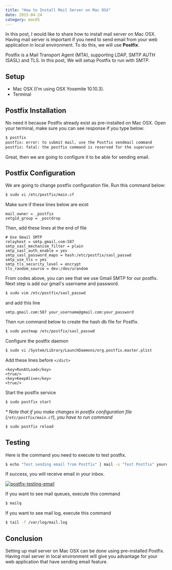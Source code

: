 ```yaml
---
title: "How to Install Mail Server on Mac OSX"
date: 2015-04-24
category: macOS
---
```


In this post, I would like to share how to install mail server on Mac OSX. Having mail server is important if you need to send email from your web application in local environment. To do this, we will use **Postfix**.

Postfix is a Mail Transport Agent (MTA), supporting LDAP, SMTP AUTH (SASL) and TLS. In this post, We will setup Postfix to run with SMTP.

## Setup

- Mac OSX (I'm using OSX Yosemite 10.10.3). 
- Terminal

## Postfix Installation

No need it because Postfix already exist as pre-installed on Mac OSX. Open your terminal, make sure you can see response if you type below:

```bash
$ postfix
postfix: error: to submit mail, use the Postfix sendmail command
postfix: fatal: the postfix command is reserved for the superuser
```

Great, then we are going to configure it to be able for sending email.

## Postfix Configuration

We are going to change postfix configuration file. Run this command below:

```bash
$ sudo vi /etc/postfix/main.cf
```

Make sure if these lines below are exist

```text
mail_owner = _postfix
setgid_group = _postdrop
```

Then, add these lines at the end of file

```text
# Use Gmail SMTP
relayhost = smtp.gmail.com:587
smtp_sasl_mechanism_filter = plain
smtp_sasl_auth_enable = yes
smtp_sasl_password_maps = hash:/etc/postfix/sasl_passwd
smtp_use_tls = yes
smtp_tls_security_level = encrypt
tls_random_source = dev:/dev/urandom
```

From codes above, you can see that we use Gmail SMTP for our postfix. Next step is add our gmail's username and password.

```bash
$ sudo vim /etc/postfix/sasl_passwd
```

and add this line

```text
smtp.gmail.com:587 your_username@gmail.com:your_password
```

Then run command below to create the hash db file for Postfix.

```bash
$ sudo postmap /etc/postfix/sasl_passwd
```

Configure the postfix daemon

```bash
$ sudo vi /System/Library/LaunchDaemons/org.postfix.master.plist
```

Add these lines before `</dict>`

```text
<key>RunAtLoad</key>
<true/>
<key>KeepAlive</key>
<true/>
```

Start the postfix service

```bash
$ sudo postfix start
```

_\* Note that if you make changes in postfix configuration file (`/etc/postfix/main.cf`), you have to run command_

```bash
$ sudo postfix reload
```

## Testing

Here is the command you need to execute to test postfix.

```bash
$ echo "Test sending email from Postfix" | mail -s "Test Postfix" youremail@domain.com
```

If success, you will receive email in your inbox.

[![postfix-testing-email](/images/2015/postfix-testing-email.jpg)](/images/2015/postfix-testing-email.jpg)

If you want to see mail queues, execute this command

```bash
$ mailq
```

If you want to see mail log, execute this command

```bash
$ tail -f /var/log/mail.log
```

## Conclusion

Setting up mail server on Mac OSX can be done using pre-installed Postfix. Having mail server in local environment will give you advantage for your web application that have sending email feature.
